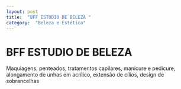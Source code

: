 ```yaml
---
layout: post
title:  "BFF ESTUDIO DE BELEZA "
category:  "Beleza e Estética"
---
```


# BFF ESTUDIO DE BELEZA 

Maquiagens, penteados, tratamentos capilares, manicure e pedicure, alongamento de unhas em acrílico, extensão de cílios, design de sobrancelhas 
